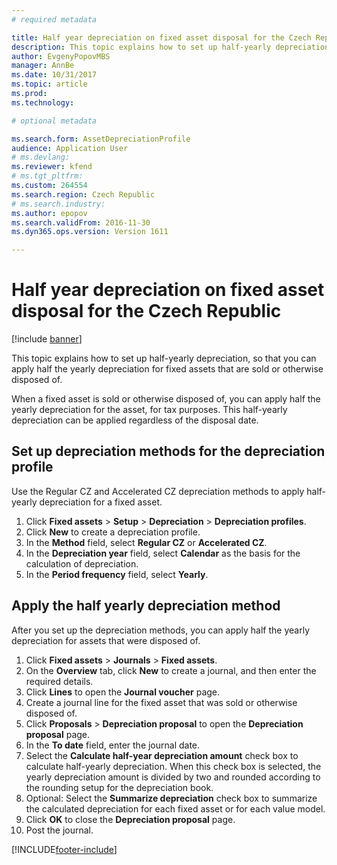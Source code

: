 ```yaml
---
# required metadata

title: Half year depreciation on fixed asset disposal for the Czech Republic
description: This topic explains how to set up half-yearly depreciation, so that you can apply half the yearly depreciation for fixed assets that are sold or otherwise disposed of.
author: EvgenyPopovMBS
manager: AnnBe
ms.date: 10/31/2017
ms.topic: article
ms.prod: 
ms.technology: 

# optional metadata

ms.search.form: AssetDepreciationProfile
audience: Application User
# ms.devlang: 
ms.reviewer: kfend
# ms.tgt_pltfrm: 
ms.custom: 264554
ms.search.region: Czech Republic
# ms.search.industry: 
ms.author: epopov
ms.search.validFrom: 2016-11-30
ms.dyn365.ops.version: Version 1611

---
```


# Half year depreciation on fixed asset disposal for the Czech Republic

[!include [banner](../includes/banner.md)]

This topic explains how to set up half-yearly depreciation, so that you can apply half the yearly depreciation for fixed assets that are sold or otherwise disposed of.

When a fixed asset is sold or otherwise disposed of, you can apply half the yearly depreciation for the asset, for tax purposes. This half-yearly depreciation can be applied regardless of the disposal date.

## Set up depreciation methods for the depreciation profile
Use the Regular CZ and Accelerated CZ depreciation methods to apply half-yearly depreciation for a fixed asset.

1.  Click **Fixed assets** &gt; **Setup** &gt; **Depreciation** &gt; **Depreciation profiles**.
2.  Click **New** to create a depreciation profile.
3.  In the **Method** field, select **Regular CZ** or **Accelerated CZ**.
4.  In the **Depreciation year** field, select **Calendar** as the basis for the calculation of depreciation.
5.  In the **Period frequency** field, select **Yearly**.

## Apply the half yearly depreciation method
After you set up the depreciation methods, you can apply half the yearly depreciation for assets that were disposed of.

1.  Click **Fixed assets** &gt; **Journals** &gt; **Fixed assets**.
2.  On the **Overview** tab, click **New** to create a journal, and then enter the required details.
3.  Click **Lines** to open the **Journal voucher** page.
4.  Create a journal line for the fixed asset that was sold or otherwise disposed of.
5.  Click **Proposals** &gt; **Depreciation proposal** to open the **Depreciation proposal** page.
6.  In the **To date** field, enter the journal date.
7.  Select the **Calculate half-year depreciation amount** check box to calculate half-yearly depreciation. When this check box is selected, the yearly depreciation amount is divided by two and rounded according to the rounding setup for the depreciation book.
8.  Optional: Select the **Summarize depreciation** check box to summarize the calculated depreciation for each fixed asset or for each value model.
9.  Click **OK** to close the **Depreciation proposal** page.
10. Post the journal.






[!INCLUDE[footer-include](../../includes/footer-banner.md)]